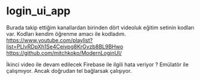# login_ui_app

Burada takip ettiğim kanallardan birinden dört videoluk eğitim setinin kodları
var. Kodları kendim öğrenme amacı ile kodladım.
https://www.youtube.com/playlist?list=PLlvRDpXh1Se4Ceivpg8KrGvzb8BL9BHwo
https://github.com/mitchkoko/ModernLoginUI/

İkinci video ile devam edilecek
Firebase ile ilgili hata veriyor ?
Emülatör ile çalışmıyor. Ancak doğrudan tel bağlarsak çalışıyor.